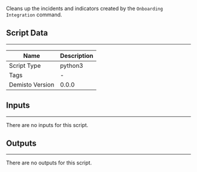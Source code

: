Cleans up the incidents and indicators created by the `Onboarding Integration` command.

## Script Data
---

| **Name** | **Description** |
| --- | --- |
| Script Type | python3 |
| Tags | - |
| Demisto Version | 0.0.0 |

## Inputs
---
There are no inputs for this script.

## Outputs
---
There are no outputs for this script.
